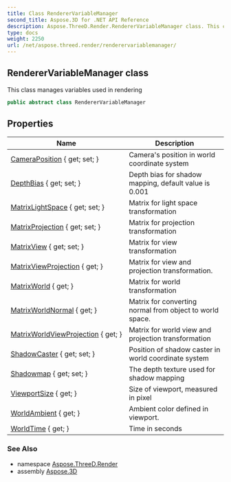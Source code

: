 ```yaml
---
title: Class RendererVariableManager
second_title: Aspose.3D for .NET API Reference
description: Aspose.ThreeD.Render.RendererVariableManager class. This class manages variables used in rendering
type: docs
weight: 2250
url: /net/aspose.threed.render/renderervariablemanager/
---
```

## RendererVariableManager class

This class manages variables used in rendering

```csharp
public abstract class RendererVariableManager
```

## Properties

| Name | Description |
| --- | --- |
| [CameraPosition](../../aspose.threed.render/renderervariablemanager/cameraposition/) { get; set; } | Camera's position in world coordinate system |
| [DepthBias](../../aspose.threed.render/renderervariablemanager/depthbias/) { get; set; } | Depth bias for shadow mapping, default value is 0.001 |
| [MatrixLightSpace](../../aspose.threed.render/renderervariablemanager/matrixlightspace/) { get; set; } | Matrix for light space transformation |
| [MatrixProjection](../../aspose.threed.render/renderervariablemanager/matrixprojection/) { get; set; } | Matrix for projection transformation |
| [MatrixView](../../aspose.threed.render/renderervariablemanager/matrixview/) { get; set; } | Matrix for view transformation |
| [MatrixViewProjection](../../aspose.threed.render/renderervariablemanager/matrixviewprojection/) { get; } | Matrix for view and projection transformation. |
| [MatrixWorld](../../aspose.threed.render/renderervariablemanager/matrixworld/) { get; } | Matrix for world transformation |
| [MatrixWorldNormal](../../aspose.threed.render/renderervariablemanager/matrixworldnormal/) { get; } | Matrix for converting normal from object to world space. |
| [MatrixWorldViewProjection](../../aspose.threed.render/renderervariablemanager/matrixworldviewprojection/) { get; } | Matrix for world view and projection transformation |
| [ShadowCaster](../../aspose.threed.render/renderervariablemanager/shadowcaster/) { get; set; } | Position of shadow caster in world coordinate system |
| [Shadowmap](../../aspose.threed.render/renderervariablemanager/shadowmap/) { get; set; } | The depth texture used for shadow mapping |
| [ViewportSize](../../aspose.threed.render/renderervariablemanager/viewportsize/) { get; } | Size of viewport, measured in pixel |
| [WorldAmbient](../../aspose.threed.render/renderervariablemanager/worldambient/) { get; } | Ambient color defined in viewport. |
| [WorldTime](../../aspose.threed.render/renderervariablemanager/worldtime/) { get; } | Time in seconds |

### See Also

* namespace [Aspose.ThreeD.Render](../../aspose.threed.render/)
* assembly [Aspose.3D](../../)


